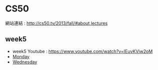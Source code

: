 # CS50
網站連結 : http://cs50.tv/2013/fall/#about,lectures
## week5
  * week5 Youtube : https://www.youtube.com/watch?v=IEuvKVjw2oM
  * [Monday](https://github.com/hans0517/hans/blob/master/CS50/week5-monday.md)
  * [Wednesday](https://github.com/hans0517/hans/blob/master/CS50/week5-wendesday.md)
